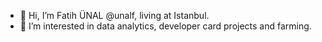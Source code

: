 - 👋 Hi, I’m Fatih ÜNAL @unalf, living at Istanbul.
- 👀 I’m interested in data analytics, developer card projects and farming.

<!---
unalf/unalf is a ✨ special ✨ repository because its `README.md` (this file) appears on your GitHub profile.
You can click the Preview link to take a look at your changes.
--->
